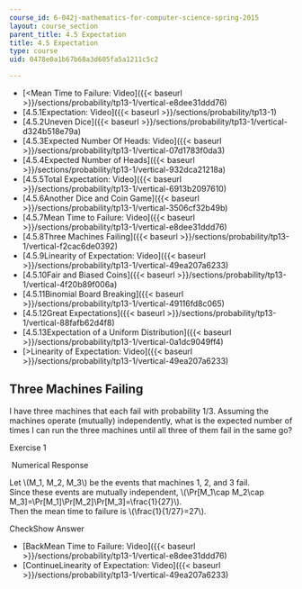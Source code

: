 ```yaml
---
course_id: 6-042j-mathematics-for-computer-science-spring-2015
layout: course_section
parent_title: 4.5 Expectation
title: 4.5 Expectation
type: course
uid: 0478e0a1b67b68a3d605fa5a1211c5c2

---
```


*   [<Mean Time to Failure: Video]({{< baseurl >}}/sections/probability/tp13-1/vertical-e8dee31ddd76)
*   [4.5.1Expectation: Video]({{< baseurl >}}/sections/probability/tp13-1)
*   [4.5.2Uneven Dice]({{< baseurl >}}/sections/probability/tp13-1/vertical-d324b518e79a)
*   [4.5.3Expected Number Of Heads: Video]({{< baseurl >}}/sections/probability/tp13-1/vertical-07d1783f0da3)
*   [4.5.4Expected Number of Heads]({{< baseurl >}}/sections/probability/tp13-1/vertical-932dca21218a)
*   [4.5.5Total Expectation: Video]({{< baseurl >}}/sections/probability/tp13-1/vertical-6913b2097610)
*   [4.5.6Another Dice and Coin Game]({{< baseurl >}}/sections/probability/tp13-1/vertical-3506cf32b49b)
*   [4.5.7Mean Time to Failure: Video]({{< baseurl >}}/sections/probability/tp13-1/vertical-e8dee31ddd76)
*   [4.5.8Three Machines Failing]({{< baseurl >}}/sections/probability/tp13-1/vertical-f2cac6de0392)
*   [4.5.9Linearity of Expectation: Video]({{< baseurl >}}/sections/probability/tp13-1/vertical-49ea207a6233)
*   [4.5.10Fair and Biased Coins]({{< baseurl >}}/sections/probability/tp13-1/vertical-4f20b89f006a)
*   [4.5.11Binomial Board Breaking]({{< baseurl >}}/sections/probability/tp13-1/vertical-49116fd8c065)
*   [4.5.12Great Expectations]({{< baseurl >}}/sections/probability/tp13-1/vertical-88fafb62d4f8)
*   [4.5.13Expectation of a Uniform Distribution]({{< baseurl >}}/sections/probability/tp13-1/vertical-0a1dc9049ff4)
*   [\>Linearity of Expectation: Video]({{< baseurl >}}/sections/probability/tp13-1/vertical-49ea207a6233)

Three Machines Failing
----------------------

  

I have three machines that each fail with probability 1/3. Assuming the machines operate (mutually) independently, what is the expected number of times I can run the three machines until all three of them fail in the same go?

Exercise 1

&nbsp;Numerical Response&nbsp;

Let \\(M\_1, M\_2, M\_3\\) be the events that machines 1, 2, and 3 fail.  
Since these events are mutually independent, \\(\\Pr\[M\_1\\cap M\_2\\cap M\_3\]=\\Pr\[M\_1\]\\Pr\[M\_2\]\\Pr\[M\_3\]=\\frac{1}{27}\\).  
Then the mean time to failure is \\(\\frac{1}{1/27}=27\\).

CheckShow Answer

*   [BackMean Time to Failure: Video]({{< baseurl >}}/sections/probability/tp13-1/vertical-e8dee31ddd76)
*   [ContinueLinearity of Expectation: Video]({{< baseurl >}}/sections/probability/tp13-1/vertical-49ea207a6233)